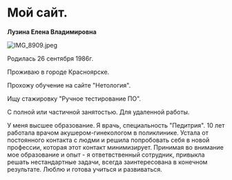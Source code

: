 # Мой сайт. 
**Лузина Елена Владимировна**

![IMG_8909.jpeg](https://disk.yandex.ru/i/fUm4jsqtf9xQAQ)

Родилась 26 сентября 1986г.

Проживаю в городе Красноярске.

Прохожу обучение на сайте "Нетология".

Ищу стажировку "Ручное тестирование ПО".

С полной или частичной занятостью.
Для удаленной работы.

У меня высшее образование. Я врачь, специальность "Педитрия".
10 лет работала врачом акушером-гинекологом в поликлинике.
Устала от постоянного контакта с людми и решила попробовать себя в новой профессии, которая этот контакт минимизирует. Принимая во внимание мое образование и опыт - я ответвственный сотрудник, привыкла решать нестандартные задачи, всегда заинтересована в конечном результате. Люблю и готова учиться и развиваться. 